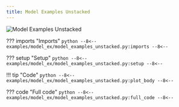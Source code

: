 ```yaml
---
title: Model Examples Unstacked
---
```


![Model Examples Unstacked](../baseline/model_examples_unstacked.png)

??? imports "Imports"
    ```python
    --8<--
    examples/model_ex/model_examples_unstacked.py:imports
    --8<--
    ```

??? setup "Setup"
    ```python
    --8<--
    examples/model_ex/model_examples_unstacked.py:setup
    --8<--
    ```

!!! tip "Code"
    ```python
    --8<--
    examples/model_ex/model_examples_unstacked.py:plot_body
    --8<--
    ```

??? code "Full code"
    ```python
    --8<--
    examples/model_ex/model_examples_unstacked.py:full_code
    --8<--
    ```

